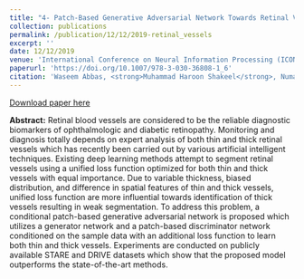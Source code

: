 ```yaml
---
title: "4- Patch-Based Generative Adversarial Network Towards Retinal Vessel Segmentation"
collection: publications
permalink: /publication/12/12/2019-retinal_vessels
excerpt: ''
date: 12/12/2019
venue: 'International Conference on Neural Information Processing (ICONIP)'
paperurl: 'https://doi.org/10.1007/978-3-030-36808-1_6'
citation: 'Waseem Abbas, <strong>Muhammad Haroon Shakeel</strong>, Numan Khurshid (2019). Patch-Based Generative Adversarial Network Towards Retinal Vessel Segmentation. <i>International Conference on Neural Information Processing (ICONIP)</i>.'
---
```


<a href='https://arxiv.org/pdf/1912.10377'>Download paper here</a>

<strong>Abstract:</strong> Retinal blood vessels are considered to be the reliable diagnostic biomarkers of ophthalmologic and diabetic retinopathy. Monitoring and diagnosis totally depends on expert analysis of both thin and thick retinal vessels which has recently been carried out by various artificial intelligent techniques. Existing deep learning methods attempt to segment retinal vessels using a unified loss function optimized for both thin and thick vessels with equal importance. Due to variable thickness, biased distribution, and difference in spatial features of thin and thick vessels, unified loss function are more influential towards identification of thick vessels resulting in weak segmentation. To address this problem, a conditional patch-based generative adversarial network is proposed which utilizes a generator network and a patch-based discriminator network conditioned on the sample data with an additional loss function to learn both thin and thick vessels. Experiments are conducted on publicly available STARE and DRIVE datasets which show that the proposed model outperforms the state-of-the-art methods.
